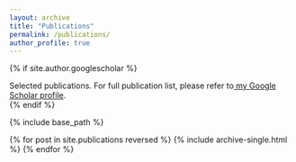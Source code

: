```yaml
---
layout: archive
title: "Publications"
permalink: /publications/
author_profile: true
---
```


{% if site.author.googlescholar %}
  <div class="wordwrap">Selected publications. For full publication list, please refer to<a href="{{site.author.googlescholar}}"> my Google Scholar profile</a>.</div>
{% endif %}

{% include base_path %}

{% for post in site.publications reversed %}
  {% include archive-single.html %}
{% endfor %}
